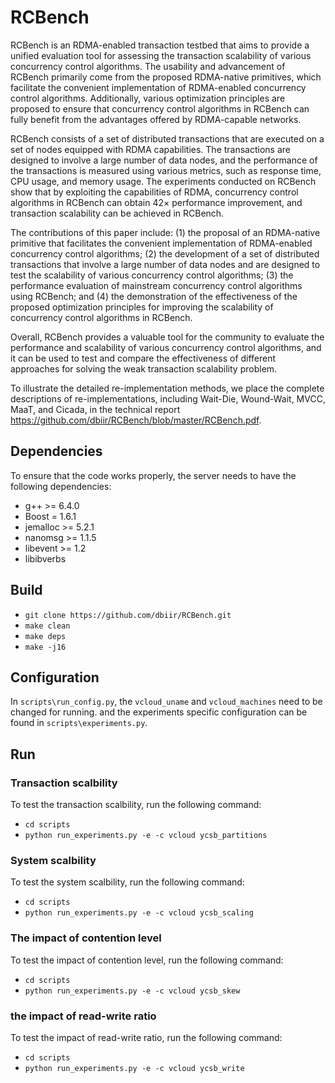 RCBench
=======

RCBench is an RDMA-enabled transaction testbed that aims to provide a unified evaluation tool for assessing the transaction scalability of various concurrency control algorithms. The usability and advancement of RCBench primarily come from the proposed RDMA-native primitives, which facilitate the convenient implementation of RDMA-enabled concurrency control algorithms. Additionally, various optimization principles are proposed to ensure that concurrency control algorithms in RCBench can fully benefit from the advantages offered by RDMA-capable networks.

RCBench consists of a set of distributed transactions that are executed on a set of nodes equipped with RDMA capabilities. The transactions are designed to involve a large number of data nodes, and the performance of the transactions is measured using various metrics, such as response time, CPU usage, and memory usage. The experiments conducted on RCBench show that by exploiting the capabilities of RDMA, concurrency control algorithms in RCBench can obtain 42× performance improvement, and transaction scalability can be achieved in RCBench.

The contributions of this paper include: (1) the proposal of an RDMA-native primitive that facilitates the convenient implementation of RDMA-enabled concurrency control algorithms; (2) the development of a set of distributed transactions that involve a large number of data nodes and are designed to test the scalability of various concurrency control algorithms; (3) the performance evaluation of mainstream concurrency control algorithms using RCBench; and (4) the demonstration of the effectiveness of the proposed optimization principles for improving the scalability of concurrency control algorithms in RCBench.

Overall, RCBench provides a valuable tool for the community to evaluate the performance and scalability of various concurrency control algorithms, and it can be used to test and compare the effectiveness of different approaches for solving the weak transaction scalability problem.

To illustrate the detailed re-implementation methods, we place the complete descriptions of re-implementations, including Wait-Die, Wound-Wait, MVCC, MaaT, and Cicada, in the technical report https://github.com/dbiir/RCBench/blob/master/RCBench.pdf.
    

Dependencies
------------
To ensure that the code works properly, the server needs to have the following dependencies:
- g++ >= 6.4.0
- Boost = 1.6.1
- jemalloc >= 5.2.1
- nanomsg >= 1.1.5
- libevent >= 1.2
- libibverbs

Build
--------------
- `git clone https://github.com/dbiir/RCBench.git`
- `make clean`
- `make deps`
- `make -j16`

Configuration
-------------
In `scripts\run_config.py`, the `vcloud_uname` and `vcloud_machines` need to be changed for running. and the experiments specific configuration can be found in `scripts\experiments.py`.

Run
-------------
### Transaction scalbility
To test the transaction scalbility, run the following command:
- `cd scripts`
- `python run_experiments.py -e -c vcloud ycsb_partitions`

### System scalbility
To test the system scalbility, run the following command:
- `cd scripts`
- `python run_experiments.py -e -c vcloud ycsb_scaling`

### The impact of contention level
To test the impact of contention level, run the following command:
- `cd scripts`
- `python run_experiments.py -e -c vcloud ycsb_skew`

### the impact of read-write ratio
To test the impact of read-write ratio, run the following command:
- `cd scripts`
- `python run_experiments.py -e -c vcloud ycsb_write`
